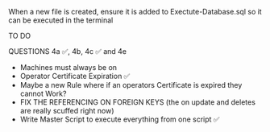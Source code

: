 When a new file is created, ensure it is added to Exectute-Database.sql so it can be executed in the terminal

TO DO

QUESTIONS
4a ✅, 4b, 4c ✅ and 4e

 - Machines must always be on
 - Operator Certificate Expiration ✅
- Maybe a new Rule where if an operators Certificate is expired they cannot Work?
 - FIX THE REFERENCING ON FOREIGN KEYS (the on update and deletes are really scuffed right now)
 - Write Master Script to execute everything from one script ✅
